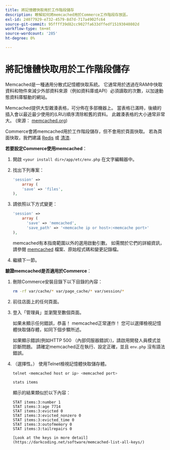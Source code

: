 ```yaml
---
title: 將記憶體快取用於工作階段儲存
description: 瞭解如何將memcached用於Commerce工作階段存放區。
exl-id: 24077929-e732-4579-8d7d-717a4902fc64
source-git-commit: 95ffff39d82cc9027fa633dffedf15193040802d
workflow-type: tm+mt
source-wordcount: '285'
ht-degree: 0%

---
```


# 將記憶體快取用於工作階段儲存

Memcached是一種通用分散式記憶體快取系統。 它通常用於透過在RAM中快取資料和物件來減少外部資料來源（例如資料庫或API）必須讀取的次數，以加速動態資料庫驅動的網站。

Memcached提供大型雜湊表格，可分佈在多部機器上。 當表格已滿時，後續的插入會以最近最少使用的(LRU)順序清除較舊的資料。 此雜湊表格的大小通常非常大。 (來源： [memcached.org](https://www.memcached.org/))

Commerce會將memcached用於工作階段儲存，但不會用於頁面快取。 若為頁面快取，我們建議 [Redis](../cache/redis-pg-cache.md) 或 [清漆](../cache/config-varnish.md).

**若要設定Commerce使用memcached**：

1. 開啟 `<your install dir>/app/etc/env.php` 在文字編輯器中。
1. 找出下列專案：

   ```php
   'session' =>
       array (
       'save' => 'files',
   ),
   ```

1. 請依照以下方式變更：

   ```php
   'session' =>
       array (
         'save' => 'memcached',
         'save_path' => '<memcache ip or host>:<memcache port>'
   ),
   ```

   memcached有本指南範圍以外的選用啟動引數。 如需關於它們的詳細資訊，請參閱 [memcached](https://www.php.net/manual/en/memcached.sessions.php) 檔案、原始程式碼和變更記錄檔。

1. 繼續下一節。

**驗證memcached是否適用於Commerce**：

1. 刪除Commerce安裝目錄下以下目錄的內容：

   ```bash
   rm -rf var/cache/* var/page_cache/* var/session/*
   ```

1. 前往店面上的任何頁面。

1. 登入「管理員」並瀏覽至數個頁面。

   如果未顯示任何錯誤，恭喜！ memcached正常運作！ 您可以選擇檢視記憶體快取儲存體，如同下個步驟所述。

   如果顯示錯誤(例如HTTP 500 （內部伺服器錯誤）)，請啟用開發人員模式並診斷問題。 請確定memcached正在執行、設定正確，並且 `env.php` 沒有語法錯誤。

1. （選擇性。） 使用Telnet檢視記憶體快取儲存體。

   ```bash
   telnet <memcached host or ip> <memcached port>
   ```

   ```bash
   stats items
   ```

   顯示的結果類似於以下內容：

   ```terminal
   STAT items:3:number 1
   STAT items:3:age 7714
   STAT items:3:evicted 0
   STAT items:3:evicted_nonzero 0
   STAT items:3:evicted_time 0
   STAT items:3:outofmemory 0
   STAT items:3:tailrepairs 0
   
   [Look at the keys in more detail](https://darkcoding.net/software/memcached-list-all-keys/)
   ```

